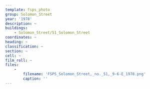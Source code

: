 ```yaml
---
template: fsps_photo
group: Solomon_Street
year: '1978'
description: ~
buildings:
    - Solomon_Street/51_Solomon_Street
coordinates: ~
heading: ~
classification: ~
section: ~
cell: ~
film_roll: ~
files:
    -
        filename: 'FSPS_Solomon_Street,_no._51,_9-6-E_1978.png'
        caption: ''
---
```

